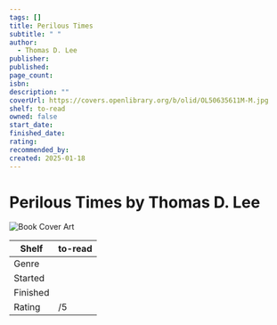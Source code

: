 ```yaml
---
tags: []
title: Perilous Times
subtitle: " "
author:
  - Thomas D. Lee
publisher: 
published: 
page_count: 
isbn: 
description: ""
coverUrl: https://covers.openlibrary.org/b/olid/OL50635611M-M.jpg
shelf: to-read
owned: false
start_date: 
finished_date: 
rating: 
recommended_by: 
created: 2025-01-18
---
```


# Perilous Times by Thomas D. Lee

![Book Cover Art](https://covers.openlibrary.org/b/olid/OL50635611M-M.jpg)

| Shelf | to-read |
| --- | --- |
| Genre |  |
| Started |  |
| Finished |  |
| Rating | /5 |

